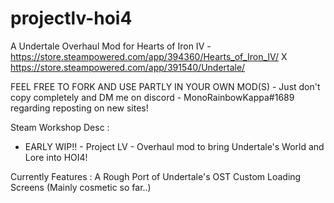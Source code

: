 # projectlv-hoi4
A Undertale Overhaul Mod for Hearts of Iron IV - https://store.steampowered.com/app/394360/Hearts_of_Iron_IV/ X https://store.steampowered.com/app/391540/Undertale/

FEEL FREE TO FORK AND USE PARTLY IN YOUR OWN MOD(S) - Just don't copy completely and DM me on discord - MonoRainbowKappa#1689 regarding reposting on new sites!

Steam Workshop Desc :
- EARLY WIP!! -
Project LV - Overhaul mod to bring Undertale's World and Lore into HOI4!

Currently Features :
A Rough Port of Undertale's OST
Custom Loading Screens
(Mainly cosmetic so far..)
